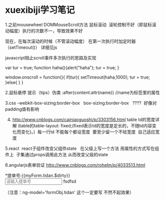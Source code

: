 # xuexibiji学习笔记

1.之前mousewheel DOMMouseScroll方法 鼠标滚动  滚轮控制不好（即鼠标滚动幅度）执行的次数不一，导致效果不好

现在，在每次滚动的时候（不管滚动幅度） 在第一次执行时加定时器（setTimeout()） 详细见js


javascript阻止scroll事件多次执行的思路及实现

var tur = true; 
function haha(){alert("haha"); tur = true; } 

window.onscroll = function(){ 
if(tur){ setTimeout(haha,1000); tur = true; 
}else{ } 
} 



2.鼠标悬停 提示（tips）伪类 :after{content:attr(name)} //name为标签里的属性


3.css  -webkit-box-sizing:border-box   box-sizing:border-box   ????  好像对padding值有影响

4. http://www.cnblogs.com/cainiaoguoshi/p/3303156.html table td的宽度详解 (table的table-layout: fixed;(fixed表示td的宽度是定长的，不随td内容变化而变化)。)  每一行td 不能每个都设宽度  要至少留一个不给宽度  自己适应宽度


5.react  react子组件改变父组件state   在父级上写一个方法 用属性的方式写在组件上  子集通过props调用此方法 从而改变父级的state

6.angularjs表单验证 http://www.cnblogs.com/rohelm/p/4033513.html
   <form role="form" name="myForm" id="myForm" novalidate>
    <div class="form-group col-md-4">
    <label class="col-sm-3 control-label"><span class="red">*</span>提单号:{{myForm.tidan.$dirty}}</label>
    <div class="col-sm-9">
      <input type="text" class="form-control" placeholder="请输入提单号" name="tidan" required ng-model='formObj.tidan'>
      <span class="glyphicon glyphicon-ok form-control-feedback" ng-show="myForm.tidan.$dirty">fsdfsd</span>
    </div>
  </div>
  </form>
（注意：ng-model='formObj.tidan'  这个一定要写  不然不起效果）
